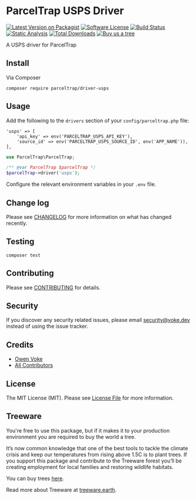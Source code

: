 # ParcelTrap USPS Driver

[![Latest Version on Packagist][ico-version]][link-packagist]
[![Software License][ico-license]](LICENSE.md)
[![Build Status][ico-github-actions]][link-github-actions]
[![Static Analysis][ico-static-analysis]][link-static-analysis]
[![Total Downloads][ico-downloads]][link-downloads]
[![Buy us a tree][ico-treeware-gifting]][link-treeware-gifting]

A USPS driver for ParcelTrap

## Install

Via Composer

```shell
composer require parceltrap/driver-usps
```

## Usage

Add the following to the `drivers` section of your `config/parceltrap.php` file:

```
'usps' => [
    'api_key' => env('PARCELTRAP_USPS_API_KEY'),
    'source_id' => env('PARCELTRAP_USPS_SOURCE_ID', env('APP_NAME')),
],
```

```php
use ParcelTrap\ParcelTrap;

/** @var ParcelTrap $parcelTrap */
$parcelTrap->driver('usps');
```

Configure the relevant environment variables in your `.env` file.

## Change log

Please see [CHANGELOG](CHANGELOG.md) for more information on what has changed recently.

## Testing

```shell
composer test
```

## Contributing

Please see [CONTRIBUTING](.github/CONTRIBUTING.md) for details.

## Security

If you discover any security related issues, please email security@voke.dev instead of using the issue tracker.

## Credits

- [Owen Voke][link-author]
- [All Contributors][link-contributors]

## License

The MIT License (MIT). Please see [License File](LICENSE.md) for more information.

## Treeware

You're free to use this package, but if it makes it to your production environment you are required to buy the world a tree.

It’s now common knowledge that one of the best tools to tackle the climate crisis and keep our temperatures from rising above 1.5C is to plant trees. If you support this package and contribute to the Treeware forest you’ll be creating employment for local families and restoring wildlife habitats.

You can buy trees [here][link-treeware-gifting].

Read more about Treeware at [treeware.earth][link-treeware].

[ico-version]: https://img.shields.io/packagist/v/parceltrap/driver-usps.svg?style=flat-square
[ico-license]: https://img.shields.io/badge/license-MIT-brightgreen.svg?style=flat-square
[ico-github-actions]: https://img.shields.io/github/workflow/status/parceltrap/driver-usps/Tests.svg?style=flat-square
[ico-static-analysis]: https://img.shields.io/github/workflow/status/parceltrap/driver-usps/Static%20Analysis.svg?style=flat-square&label=Static%20Analysis
[ico-downloads]: https://img.shields.io/packagist/dt/parceltrap/driver-usps.svg?style=flat-square
[ico-treeware-gifting]: https://img.shields.io/badge/Treeware-%F0%9F%8C%B3-lightgreen?style=flat-square

[link-packagist]: https://packagist.org/packages/parceltrap/driver-usps
[link-github-actions]: https://github.com/parceltrap/driver-usps/actions
[link-static-analysis]: https://github.com/parceltrap/driver-usps/actions/workflows/static.yml
[link-downloads]: https://packagist.org/packages/parceltrap/driver-usps
[link-treeware]: https://treeware.earth
[link-treeware-gifting]: https://ecologi.com/owenvoke?gift-trees
[link-author]: https://github.com/owenvoke
[link-contributors]: ../../contributors
